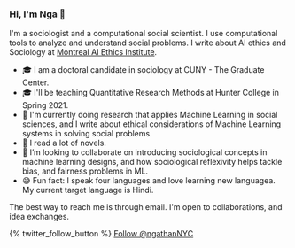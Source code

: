 ### Hi, I'm Nga 👋


I'm a sociologist and a computational social scientist. I use computational tools to analyze and understand social problems. I write about AI ethics and Sociology at [Montreal AI Ethics Institute](https://montrealethics.ai/the-sociology-of-ai-ethics-column-introduction/). 

- 🎓 I am a doctoral candidate in sociology at CUNY - The Graduate Center.
- 🎓 I'll be teaching Quantitative Research Methods at Hunter College in Spring 2021.
- 🔭 I'm currently doing research that applies Machine Learning in social sciences, and I write about ethical considerations of Machine Learning systems in solving social problems. 
- 🌱  I read a lot of novels.
- 👯 I’m looking to collaborate on introducing sociological concepts in machine learning designs, and how sociological reflexivity helps tackle bias, and fairness problems in ML.  
- 😅 Fun fact: I speak four languages and love learning new languagea. My current target language is Hindi. 


The best way to reach me is through email. I'm open to collaborations, and idea exchanges. 

{% twitter_follow_button %}
<a href="https://twitter.com/ngathanNYC?ref_src=twsrc%5Etfw" class="twitter-follow-button" data-show-count="false">Follow @ngathanNYC</a><script async src="https://platform.twitter.com/widgets.js" charset="utf-8"></script>
